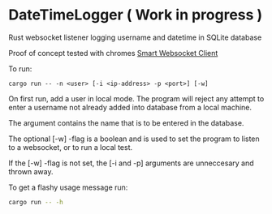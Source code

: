 # DateTimeLogger ( Work in progress )
Rust websocket listener logging username and datetime in SQLite database

Proof of concept tested with chromes [Smart Websocket Client](https://chrome.google.com/webstore/detail/smart-websocket-client/omalebghpgejjiaoknljcfmglgbpocdp)

To run:

```shell
cargo run -- -n <user> [-i <ip-address> -p <port>] [-w] 
```

On first run, add a user in local mode. The program will reject any attempt to enter a username not already added into database from a local machine.


The <user> argument contains the name that is to be entered in the database.

The optional [-w] -flag is a boolean and is used to set the program to listen to a websocket, or to run a local test.

If the [-w] -flag is not set, the [-i and -p] arguments are unneccesary and thrown away. 

To get a flashy usage message run:

```bash
cargo run -- -h
```
